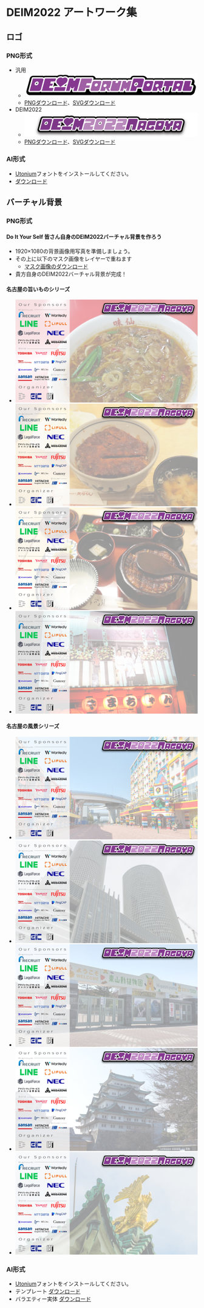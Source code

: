 # DEIM2022 アートワーク集

## ロゴ
### PNG形式
* 汎用
  * <img src="deim-logo.png">
  * [PNGダウンロード](./deim-logo.png)、[SVGダウンロード](./deim-logo.svg)
* DEIM2022
  * <img src="deim2022-logo.png">
  * [PNGダウンロード](./deim2022-logo.png)、[SVGダウンロード](./deim2022-logo.svg)

### AI形式
* [Utonium](https://www.fontspace.com/utonium-font-f18099)フォントをインストールしてください。
* [ダウンロード](./dem2022-logo.ai)

## バーチャル背景
### PNG形式
#### Do It Your Self 皆さん自身のDEIM2022バーチャル背景を作ろう
* 1920×1080の背景画像用写真を準備しましょう。
* その上に以下のマスク画像をレイヤーで重ねます
    * [マスク画像のダウンロード](./deim2022-background_base.png)
* 貴方自身のDEIM2022バーチャル背景が完成！
#### 名古屋の旨いものシリーズ
* <img src="deim2022-background_ajisen.png">
* <img src="deim2022-background_yabaton.png">
* <img src="deim2022-background_hitsumabushi.png">
* <img src="deim2022-background_yamachan.png">

#### 名古屋の風景シリーズ
* <img src="deim2022-background_lego.png">
* <img src="deim2022-background_eki.png">
* <img src="deim2022-background_zoo.png">  
* <img src="deim2022-background_castle.png">
* <img src="deim2022-background_syachihoko.png">
### AI形式
* [Utonium](https://www.fontspace.com/utonium-font-f18099)フォントをインストールしてください。
* テンプレート [ダウンロード](./dem2022-background.ai)
* バラエティー実体 [ダウンロード](./dem2022-background_v.ai)
